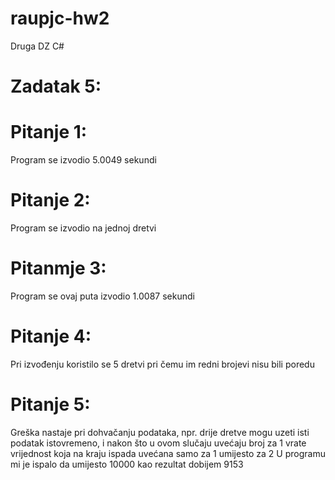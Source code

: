 # raupjc-hw2
Druga DZ C#

# Zadatak 5:

# Pitanje 1:
Program se izvodio 5.0049 sekundi

# Pitanje 2:
Program se izvodio na jednoj dretvi

# Pitanmje 3:
Program se ovaj puta izvodio 1.0087 sekundi

# Pitanje 4:
Pri izvođenju koristilo se 5 dretvi pri čemu im redni brojevi nisu bili poredu

# Pitanje 5:
Greška nastaje pri dohvačanju podataka, npr. drije dretve mogu uzeti isti podatak istovremeno,
i nakon što u ovom slučaju uvećaju broj za 1 vrate vrijednost koja na kraju ispada uvećana samo
za 1 umijesto za 2
U programu mi je ispalo da umijesto 10000 kao rezultat dobijem 9153
